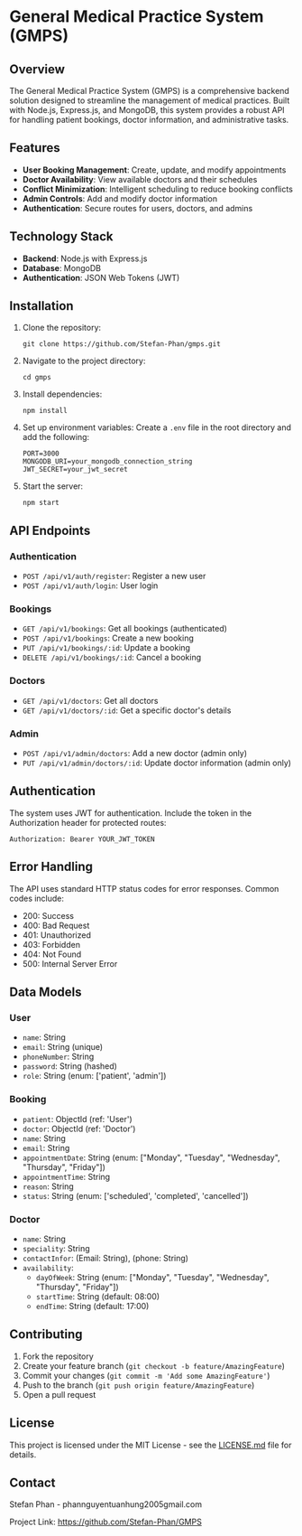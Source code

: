 # General Medical Practice System (GMPS)

## Overview

The General Medical Practice System (GMPS) is a comprehensive backend solution designed to streamline the management of medical practices. Built with Node.js, Express.js, and MongoDB, this system provides a robust API for handling patient bookings, doctor information, and administrative tasks.

## Features

- **User Booking Management**: Create, update, and modify appointments
- **Doctor Availability**: View available doctors and their schedules
- **Conflict Minimization**: Intelligent scheduling to reduce booking conflicts
- **Admin Controls**: Add and modify doctor information
- **Authentication**: Secure routes for users, doctors, and admins

## Technology Stack

- **Backend**: Node.js with Express.js
- **Database**: MongoDB
- **Authentication**: JSON Web Tokens (JWT)

## Installation

1. Clone the repository:
   ```
   git clone https://github.com/Stefan-Phan/gmps.git
   ```

2. Navigate to the project directory:
   ```
   cd gmps
   ```

3. Install dependencies:
   ```
   npm install
   ```

4. Set up environment variables:
   Create a `.env` file in the root directory and add the following:
   ```
   PORT=3000
   MONGODB_URI=your_mongodb_connection_string
   JWT_SECRET=your_jwt_secret
   ```

5. Start the server:
   ```
   npm start
   ```

## API Endpoints

### Authentication
- `POST /api/v1/auth/register`: Register a new user
- `POST /api/v1/auth/login`: User login

### Bookings
- `GET /api/v1/bookings`: Get all bookings (authenticated)
- `POST /api/v1/bookings`: Create a new booking
- `PUT /api/v1/bookings/:id`: Update a booking
- `DELETE /api/v1/bookings/:id`: Cancel a booking

### Doctors
- `GET /api/v1/doctors`: Get all doctors
- `GET /api/v1/doctors/:id`: Get a specific doctor's details

### Admin
- `POST /api/v1/admin/doctors`: Add a new doctor (admin only)
- `PUT /api/v1/admin/doctors/:id`: Update doctor information (admin only)

## Authentication

The system uses JWT for authentication. Include the token in the Authorization header for protected routes:

```
Authorization: Bearer YOUR_JWT_TOKEN
```

## Error Handling

The API uses standard HTTP status codes for error responses. Common codes include:

- 200: Success
- 400: Bad Request
- 401: Unauthorized
- 403: Forbidden
- 404: Not Found
- 500: Internal Server Error

## Data Models

### User
- `name`: String
- `email`: String (unique)
- `phoneNumber`: String
- `password`: String (hashed)
- `role`: String (enum: ['patient', 'admin'])

### Booking
- `patient`: ObjectId (ref: 'User')
- `doctor`: ObjectId (ref: 'Doctor')
- `name`: String
- `email`: String
- `appointmentDate`: String (enum: ["Monday", "Tuesday", "Wednesday", "Thursday", "Friday"])
- `appointmentTime`: String
- `reason`: String
- `status`: String (enum: ['scheduled', 'completed', 'cancelled'])

### Doctor
- `name`: String
- `speciality`: String
- `contactInfor`: (Email: String), (phone: String)
- `availability`:
   - `dayOfWeek`: String (enum: ["Monday", "Tuesday", "Wednesday", "Thursday", "Friday"])
   - `startTime`: String (default: 08:00)
   - `endTime`: String (default: 17:00)

## Contributing

1. Fork the repository
2. Create your feature branch (`git checkout -b feature/AmazingFeature`)
3. Commit your changes (`git commit -m 'Add some AmazingFeature'`)
4. Push to the branch (`git push origin feature/AmazingFeature`)
5. Open a pull request

## License

This project is licensed under the MIT License - see the [LICENSE.md](LICENSE.md) file for details.

## Contact

Stefan Phan - phannguyentuanhung2005gmail.com

Project Link: https://github.com/Stefan-Phan/GMPS
